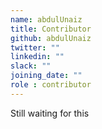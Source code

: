 ```yaml
---
name: abdulUnaiz
title: Contributor
github: abdulUnaiz
twitter: ""
linkedin: ""
slack: ""
joining_date: ""
role : contributor
---
```


Still waiting for this
